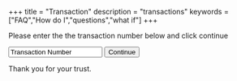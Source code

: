 +++
title = "Transaction"
description = "transactions"
keywords = ["FAQ","How do I","questions","what if"]
+++

Please enter the the transaction number below and click continue

<form action="http://foo.com/contact_form" method="post">
  <input name="trans" value="Transaction Number">
  <button>Continue</button>
</form>

Thank you for your trust.
